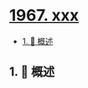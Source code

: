 # [1967. xxx](https://github.com/Tdahuyou/TNotes.leetcode/tree/main/notes/1967.%20xxx)

<!-- region:toc -->

- [1. 📝 概述](#1--概述)

<!-- endregion:toc -->

## 1. 📝 概述
